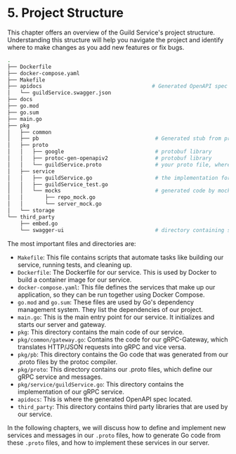 # 5. Project Structure

This chapter offers an overview of the Guild Service's project structure. Understanding this structure will help you navigate the project and identify where to make changes as you add new features or fix bugs.

```bash
.
├── Dockerfile
├── docker-compose.yaml
├── Makefile
├── apidocs                                   # Generated OpenAPI spec from proto file
│   └── guildService.swagger.json
├── docs
├── go.mod
├── go.sum
├── main.go
├── pkg
│   ├── common
│   ├── pb                                     # Generated stub from proto file
│   ├── proto
│   │   ├── google                             # protobuf library 
│   │   ├── protoc-gen-openapiv2               # protobuf library
│   │   └── guildService.proto                 # your proto file, where you put API definition
│   ├── service
│   │   ├── guildService.go                    # the implementation for the api spec written in your proto fie 
│   │   ├── guildService_test.go
│   │   └── mocks                              # generated code by mockgen to help unit testing
│   │       ├── repo_mock.go
│   │       └── server_mock.go
│   └── storage
└── third_party
    ├── embed.go
    └── swagger-ui                             # directory containing swagger UI
```

The most important files and directories are:

- `Makefile`: This file contains scripts that automate tasks like building our service, running tests, and cleaning up.
- `Dockerfile`: The Dockerfile for our service. This is used by Docker to build a container image for our service.
- `docker-compose.yaml`: This file defines the services that make up our application, so they can be run together using Docker Compose.
- `go.mod` and `go.sum`: These files are used by Go's dependency management system. They list the dependencies of our project.
- `main.go`: This is the main entry point for our service. It initializes and starts our server and gateway.
- `pkg`: This directory contains the main code of our service.
- `pkg/common/gateway.go`: Contains the code for our gRPC-Gateway, which translates HTTP/JSON requests into gRPC and vice versa.
- `pkg/pb`: This directory contains the Go code that was generated from our .proto files by the protoc compiler.
- `pkg/proto`: This directory contains our .proto files, which define our gRPC service and messages.
- `pkg/service/guildService.go`: This directory contains the implementation of our gRPC service.
- `apidocs`: This is where the generated OpenAPI spec located.
- `third_party`: This directory contains third party libraries that are used by our service.

In the following chapters, we will discuss how to define and implement new services and messages in our `.proto` files, how to generate Go code from these `.proto` files, and how to implement these services in our server.